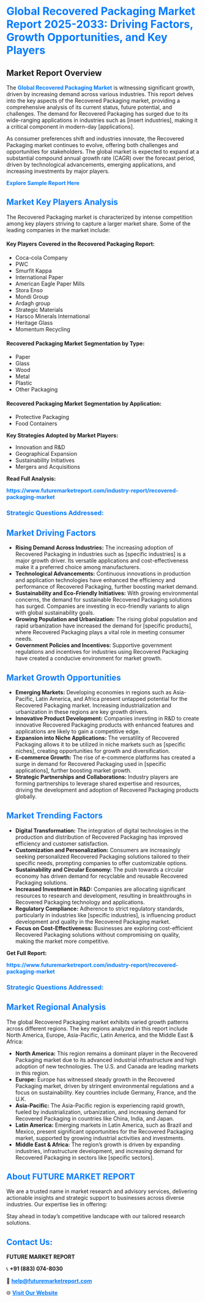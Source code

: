 <h1 style="color: #007BFF;">Global Recovered Packaging Market Report 2025-2033: Driving Factors, Growth Opportunities, and Key Players</h1>

<section id="overview">
<h2>Market Report Overview</h2>
<p>The <a href="https://www.futuremarketreport.com/industry-report/recovered-packaging-market" style="color: #007BFF; text-decoration: none;"><strong>Global Recovered Packaging Market</strong></a> is witnessing significant growth, driven by increasing demand across various industries. This report delves into the key aspects of the Recovered Packaging market, providing a comprehensive analysis of its current status, future potential, and challenges. The demand for Recovered Packaging has surged due to its wide-ranging applications in industries such as [insert industries], making it a critical component in modern-day [applications].</p>
<p>As consumer preferences shift and industries innovate, the Recovered Packaging market continues to evolve, offering both challenges and opportunities for stakeholders. The global market is expected to expand at a substantial compound annual growth rate (CAGR) over the forecast period, driven by technological advancements, emerging applications, and increasing investments by major players.</p>
</section>

<section id="overview">
<p><a href="https://www.futuremarketreport.com/request-sample/reportId=107686" style="color: #007BFF; text-decoration: none;"><strong>Explore Sample Report Here</strong></a></p>
</section>

<section id="key-players">
<h2 style="color: #007BFF;">Market Key Players Analysis</h2>
<p>The Recovered Packaging market is characterized by intense competition among key players striving to capture a larger market share. Some of the leading companies in the market include:</p>
<h4>Key Players Covered in the Recovered Packaging Report:</h4>
<ul><li>Coca-cola Company</li><li>PWC</li><li>Smurfit Kappa</li><li>International Paper</li><li>American Eagle Paper Mills</li><li>Stora Enso</li><li>Mondi Group</li><li>Ardagh group</li><li>Strategic Materials</li><li>Harsco Minerals International</li><li>Heritage Glass</li><li>Momentum Recycling</li></ul>
<h4>Recovered Packaging Market Segmentation by Type:</h4>
<ul><li>Paper</li><li>Glass</li><li>Wood</li><li>Metal</li><li>Plastic</li><li>Other Packaging</li></ul>

<h4>Recovered Packaging Market Segmentation by Application:</h4>
<ul><li>Protective Packaging</li><li>Food Containers</li></ul>
<p><strong>Key Strategies Adopted by Market Players:</strong></p>
<ul>
<li>Innovation and R&D</li>
<li>Geographical Expansion</li>
<li>Sustainability Initiatives</li>
<li>Mergers and Acquisitions</li>
</ul>
</section>

<section>
<p><strong>Read Full Analysis: </strong></p><a href="https://www.futuremarketreport.com/industry-report/recovered-packaging-market" style="color: #007BFF; text-decoration: none;"><strong>https://www.futuremarketreport.com/industry-report/recovered-packaging-market</strong></a>
<h3 style="color: #007BFF;">Strategic Questions Addressed:</h3>
</section>

<section id="driving-factors">
<h2 style="color: #007BFF;">Market Driving Factors</h2>
<ul>
<li><strong>Rising Demand Across Industries:</strong> The increasing adoption of Recovered Packaging in industries such as [specific industries] is a major growth driver. Its versatile applications and cost-effectiveness make it a preferred choice among manufacturers.</li>
<li><strong>Technological Advancements:</strong> Continuous innovations in production and application technologies have enhanced the efficiency and performance of Recovered Packaging, further boosting market demand.</li>
<li><strong>Sustainability and Eco-Friendly Initiatives:</strong> With growing environmental concerns, the demand for sustainable Recovered Packaging solutions has surged. Companies are investing in eco-friendly variants to align with global sustainability goals.</li>
<li><strong>Growing Population and Urbanization:</strong> The rising global population and rapid urbanization have increased the demand for [specific products], where Recovered Packaging plays a vital role in meeting consumer needs.</li>
<li><strong>Government Policies and Incentives:</strong> Supportive government regulations and incentives for industries using Recovered Packaging have created a conducive environment for market growth.</li>
</ul>
</section>

<section id="growth-opportunities">
<h2 style="color: #007BFF;">Market Growth Opportunities</h2>
<ul>
<li><strong>Emerging Markets:</strong> Developing economies in regions such as Asia-Pacific, Latin America, and Africa present untapped potential for the Recovered Packaging market. Increasing industrialization and urbanization in these regions are key growth drivers.</li>
<li><strong>Innovative Product Development:</strong> Companies investing in R&D to create innovative Recovered Packaging products with enhanced features and applications are likely to gain a competitive edge.</li>
<li><strong>Expansion into Niche Applications:</strong> The versatility of Recovered Packaging allows it to be utilized in niche markets such as [specific niches], creating opportunities for growth and diversification.</li>
<li><strong>E-commerce Growth:</strong> The rise of e-commerce platforms has created a surge in demand for Recovered Packaging used in [specific applications], further boosting market growth.</li>
<li><strong>Strategic Partnerships and Collaborations:</strong> Industry players are forming partnerships to leverage shared expertise and resources, driving the development and adoption of Recovered Packaging products globally.</li>
</ul>
</section>

<section id="trending-factors">
<h2 style="color: #007BFF;">Market Trending Factors</h2>
<ul>
<li><strong>Digital Transformation:</strong> The integration of digital technologies in the production and distribution of Recovered Packaging has improved efficiency and customer satisfaction.</li>
<li><strong>Customization and Personalization:</strong> Consumers are increasingly seeking personalized Recovered Packaging solutions tailored to their specific needs, prompting companies to offer customizable options.</li>
<li><strong>Sustainability and Circular Economy:</strong> The push towards a circular economy has driven demand for recyclable and reusable Recovered Packaging solutions.</li>
<li><strong>Increased Investment in R&D:</strong> Companies are allocating significant resources to research and development, resulting in breakthroughs in Recovered Packaging technology and applications.</li>
<li><strong>Regulatory Compliance:</strong> Adherence to strict regulatory standards, particularly in industries like [specific industries], is influencing product development and quality in the Recovered Packaging market.</li>
<li><strong>Focus on Cost-Effectiveness:</strong> Businesses are exploring cost-efficient Recovered Packaging solutions without compromising on quality, making the market more competitive.</li>
</ul>
</section>

<section>
<p><strong>Get Full Report: </strong></p><a href="https://www.futuremarketreport.com/industry-report/recovered-packaging-market" style="color: #007BFF; text-decoration: none;"><strong>https://www.futuremarketreport.com/industry-report/recovered-packaging-market</strong></a>
<h3 style="color: #007BFF;">Strategic Questions Addressed:</h3>
</section>


<section id="regional-analysis">
<h2 style="color: #007BFF;">Market Regional Analysis</h2>
<p>The global Recovered Packaging market exhibits varied growth patterns across different regions. The key regions analyzed in this report include North America, Europe, Asia-Pacific, Latin America, and the Middle East & Africa:</p>
<ul>
<li><strong>North America:</strong> This region remains a dominant player in the Recovered Packaging market due to its advanced industrial infrastructure and high adoption of new technologies. The U.S. and Canada are leading markets in this region.</li>
<li><strong>Europe:</strong> Europe has witnessed steady growth in the Recovered Packaging market, driven by stringent environmental regulations and a focus on sustainability. Key countries include Germany, France, and the U.K.</li>
<li><strong>Asia-Pacific:</strong> The Asia-Pacific region is experiencing rapid growth, fueled by industrialization, urbanization, and increasing demand for Recovered Packaging in countries like China, India, and Japan.</li>
<li><strong>Latin America:</strong> Emerging markets in Latin America, such as Brazil and Mexico, present significant opportunities for the Recovered Packaging market, supported by growing industrial activities and investments.</li>
<li><strong>Middle East & Africa:</strong> The region’s growth is driven by expanding industries, infrastructure development, and increasing demand for Recovered Packaging in sectors like [specific sectors].</li>
</ul>
</section>

<footer>
<h2 style="color: #007BFF;">About FUTURE MARKET REPORT</h2>
<p>We are a trusted name in market research and advisory services, delivering actionable insights and strategic support to businesses across diverse industries. Our expertise lies in offering:</p>

<p>Stay ahead in today’s competitive landscape with our tailored research solutions.</p>

<h2 style="color: #007BFF;">Contact Us:</h2>
<p><strong>FUTURE MARKET REPORT</strong></p>
<p>📞 <strong>+91 (883) 074-8030</strong></p>
<p>📧 <strong><a href="mailto:help@futuremarketreport.com" style="color: #007BFF;">help@futuremarketreport.com</a></strong></p>
<p>🌐 <strong><a href="https://www.futuremarketreport.com/" style="color: #007BFF;">Visit Our Website</a></strong></p>
</footer>